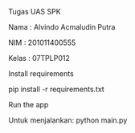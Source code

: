 Tugas UAS SPK

Nama : Alvindo Acmaludin Putra

NIM : 201011400555

Kelas : 07TPLP012


Install requirements

pip install -r requirements.txt


Run the app

Untuk menjalankan: python main.py
